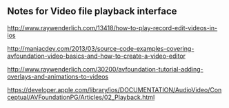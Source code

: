 ## Notes for Video file playback interface

http://www.raywenderlich.com/13418/how-to-play-record-edit-videos-in-ios

http://maniacdev.com/2013/03/source-code-examples-covering-avfoundation-video-basics-and-how-to-create-a-video-editor

http://www.raywenderlich.com/30200/avfoundation-tutorial-adding-overlays-and-animations-to-videos

https://developer.apple.com/library/ios/DOCUMENTATION/AudioVideo/Conceptual/AVFoundationPG/Articles/02_Playback.html